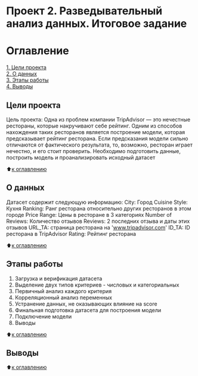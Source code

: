 # Проект 2. Разведывательный анализ данных. Итоговое задание
# Оглавление  
[1. Цели проекта](https://github.com/Ainis/skillfactory_rds/edit/master/module_2/readme.md#Цели-проекта)  
[2.  О данных](https://github.com/Ainis/skillfactory_rds/edit/master/module_2/readme.md#О-данных)  
[3. Этапы работы](https://github.com/Ainis/skillfactory_rds/edit/master/module_2/readme.md#Этапы-работы)  
[4. Выводы](https://github.com/Ainis/skillfactory_rds/edit/master/module_2/readme.md#Выводы)  


## Цели проекта

Цель проекта:
Одна из проблем компании TripAdvisor — это нечестные рестораны, которые накручивают себе рейтинг. Одним из способов нахождения таких ресторанов является построение модели, которая предсказывает рейтинг ресторана. Если предсказания модели сильно отличаются от фактического результата, то, возможно, ресторан играет нечестно, и его стоит проверить.
Необходимо подготовить данные, построить модель и проанализировать исходный датасет
  
:arrow_up:[к оглавлению](https://github.com/Ainis/skillfactory_rds/edit/master/module_2/readme.md#Оглавление)


## О данных

Датасет содержит следующую информацию:
City: Город
Cuisine Style: Кухня
Ranking: Ранг ресторана относительно других ресторанов в этом городе
Price Range: Цены в ресторане в 3 категориях
Number of Reviews: Количество отзывов
Reviews: 2 последних отзыва и даты этих отзывов
URL_TA: страница ресторана на 'www.tripadvisor.com'
ID_TA: ID ресторана в TripAdvisor
Rating: Рейтинг ресторана

:arrow_up:[к оглавлению](https://github.com/Ainis/skillfactory_rds/edit/master/module_2/readme.md#Оглавление)

## Этапы работы

1. Загрузка и верификация датасета 
2. Выделение двух типов критериев - числовых и категориальных
3. Первичный анализ каждого критерия
4. Корреляционный анализ переменных
5. Устранение данных, не оказывающих влияние на score
6. Финальная подготовка датасета для построения модели
7. Подключение модели 
7. Выводы

:arrow_up:[к оглавлению](https://github.com/Ainis/skillfactory_rds/edit/master/module_2/readme.md#Оглавление)

## Выводы



:arrow_up:[к оглавлению](https://github.com/Ainis/skillfactory_rds/edit/master/module_2/readme.md#Оглавление)


